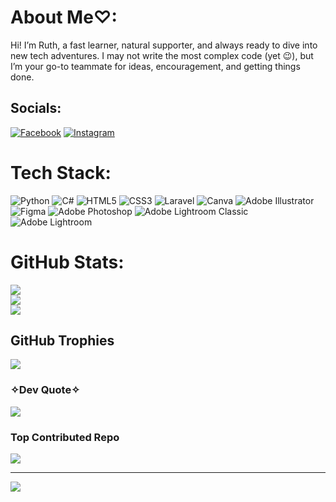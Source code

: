 # About Me♡:
Hi! I’m Ruth, a fast learner, natural supporter, and always ready to dive into new tech adventures. I may not write the most complex code (yet 😉), but I’m your go-to teammate for ideas, encouragement, and getting things done.


## Socials:
[![Facebook](https://img.shields.io/badge/Facebook-%231877F2.svg?logo=Facebook&logoColor=white)](https://facebook.com/ruthmayyyy) [![Instagram](https://img.shields.io/badge/Instagram-%23E4405F.svg?logo=Instagram&logoColor=white)](https://instagram.com/rutmeii) 

# Tech Stack:
![Python](https://img.shields.io/badge/python-3670A0?style=flat&logo=python&logoColor=ffdd54) ![C#](https://img.shields.io/badge/c%23-%23239120.svg?style=flat&logo=csharp&logoColor=white) ![HTML5](https://img.shields.io/badge/html5-%23E34F26.svg?style=flat&logo=html5&logoColor=white) ![CSS3](https://img.shields.io/badge/css3-%231572B6.svg?style=flat&logo=css3&logoColor=white) ![Laravel](https://img.shields.io/badge/laravel-%23FF2D20.svg?style=flat&logo=laravel&logoColor=white) ![Canva](https://img.shields.io/badge/Canva-%2300C4CC.svg?style=flat&logo=Canva&logoColor=white) ![Adobe Illustrator](https://img.shields.io/badge/adobe%20illustrator-%23FF9A00.svg?style=flat&logo=adobe%20illustrator&logoColor=white) ![Figma](https://img.shields.io/badge/figma-%23F24E1E.svg?style=flat&logo=figma&logoColor=white) ![Adobe Photoshop](https://img.shields.io/badge/adobe%20photoshop-%2331A8FF.svg?style=flat&logo=adobe%20photoshop&logoColor=white) ![Adobe Lightroom Classic](https://img.shields.io/badge/Adobe%20Lightroom%20Classic-31A8FF.svg?style=flat&logo=Adobe%20Lightroom%20Classic&logoColor=white) ![Adobe Lightroom](https://img.shields.io/badge/Adobe%20Lightroom-31A8FF.svg?style=flat&logo=Adobe%20Lightroom&logoColor=white)
# GitHub Stats:
![](https://github-readme-stats.vercel.app/api?username=ruthmayregino&theme=rose&hide_border=false&include_all_commits=true&count_private=false)<br/>
![](https://nirzak-streak-stats.vercel.app/?user=ruthmayregino&theme=rose&hide_border=false)<br/>
![](https://github-readme-stats.vercel.app/api/top-langs/?username=ruthmayregino&theme=rose&hide_border=false&include_all_commits=true&count_private=false&layout=compact)

## GitHub Trophies
![](https://github-profile-trophy.vercel.app/?username=ruthmayregino&theme=rose&no-frame=false&no-bg=false&margin-w=4)

### ✧Dev Quote✧
![](https://quotes-github-readme.vercel.app/api?type=horizontal&theme=light)

### Top Contributed Repo
![](https://github-contributor-stats.vercel.app/api?username=ruthmayregino&limit=5&theme=rose&combine_all_yearly_contributions=true)

---
[![](https://visitcount.itsvg.in/api?id=ruthmayregino&icon=7&color=10)](https://visitcount.itsvg.in)

<!-- Proudly created with GPRM ( https://gprm.itsvg.in ) -->

